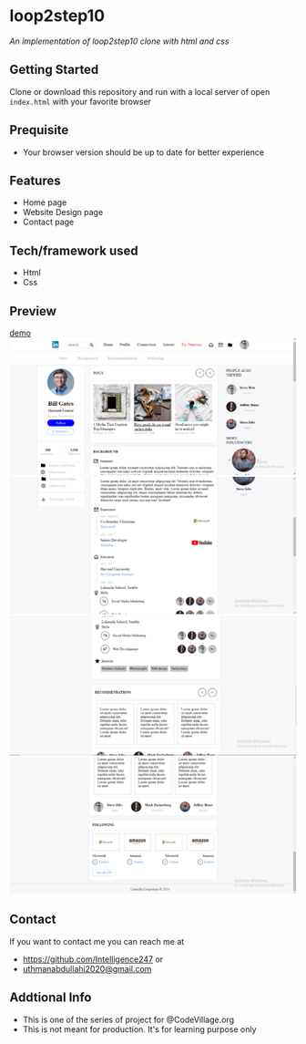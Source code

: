 # loop2step10
*An implementation of loop2step10 clone with html and css*
## Getting Started
Clone or download this repository and run with a local server of open `index.html` with your favorite browser
## Prequisite
- Your browser version should be up to date for better experience
## Features
- Home page
- Website Design page
- Contact page
## Tech/framework used
- Html
- Css
## Preview
[demo](https://rawcdn.githack.com/Intelligence247/loop2step10/d832527b0febabbaf2c3e6499f05c0cc4f4a881b/index.html)
![screenshot](/media/sketch1.png)
![screenshot](/media/sketch2.png)
![screenshot](/media/sketch3.png)
![screenshot](/media/sketch4.png)
## Contact
If you want to contact me you can reach me at
- https://github.com/Intelligence247 or
- uthmanabdullahi2020@gmail.com
## Addtional Info
- This is one of the series of project for @CodeVillage.org
- This is not meant for production. It's for learning purpose only

